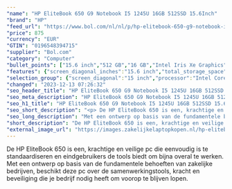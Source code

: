 ```yaml
---
"name": "HP EliteBook 650 G9 Notebook I5 1245U 16GB 512SSD 15.6Inch"
"brand": "HP"
"feed_url": "https://www.bol.com/nl/nl/p/hp-elitebook-650-g9-notebook-i5-1245u-16gb-512ssd-15-6inch/9300000144186836"
"price": 875
"currency": "EUR"
"GTIN": "0196548394715"
"supplier": "Bol.com"
"category": "Computer"
"bullet_points": ["15.6 inch","512 GB","16 GB","Intel Iris Xe Graphics"]
"features": {"screen_diagonal_inches":"15.6 inch","total_storage_space":"512 GB","memory_size":"16 GB","graphics_card":"Intel Iris Xe Graphics"}
"selection_group": {"screen_diagonal":"15 inch","processor":"Intel Core i5","changed_price_past_3_days":false,"product_family":"Elitebook"}
"changed": "2023-12-13 07:26:32"
"seo_header_title": "HP EliteBook 650 G9 Notebook I5 1245U 16GB 512SSD 15.6Inch"
"seo_meta_description": "HP EliteBook 650 G9 Notebook I5 1245U 16GB 512SSD 15.6Inch"
"seo_h1_title": "HP EliteBook 650 G9 Notebook I5 1245U 16GB 512SSD 15.6Inch"
"seo_short_description": "<p> De HP EliteBook 650 is een, krachtige en veilige pc die eenvoudig is te standaardiseren en eindgebruikers de tools biedt om bijna overal te werken."
"seo_long_description": "Met een ontwerp op basis van de fundamentele behoeften van zakelijke bedrijven, beschikt deze pc over de samenwerkingstools, kracht en beveiliging die je bedrijf nodig heeft om voorop te blijven lopen. </p> <h3> </h3>"
"short_description": "De HP EliteBook 650 is een, krachtige en veilige pc die eenvoudig is te standaardiseren en eindgebruikers de tools biedt om bijna overal te werken. Met een ontwerp op basis van de fundamentele behoeften van zakelijke bedrijven, beschikt deze pc over de samenwerkingstools, kracht en beveiliging die je bedrijf nodig heeft om voorop te blijven lopen."
"external_image_url": "https://images.zakelijkelaptopkopen.nl/hp-elitebook-650-g9-notebook-i5-1245u-16gb-512ssd-15-6inch.webp"
---
```


<p> De HP EliteBook 650 is een, krachtige en veilige pc die eenvoudig is te standaardiseren en eindgebruikers de tools biedt om bijna overal te werken. Met een ontwerp op basis van de fundamentele behoeften van zakelijke bedrijven, beschikt deze pc over de samenwerkingstools, kracht en beveiliging die je bedrijf nodig heeft om voorop te blijven lopen. </p> <h3> </h3>